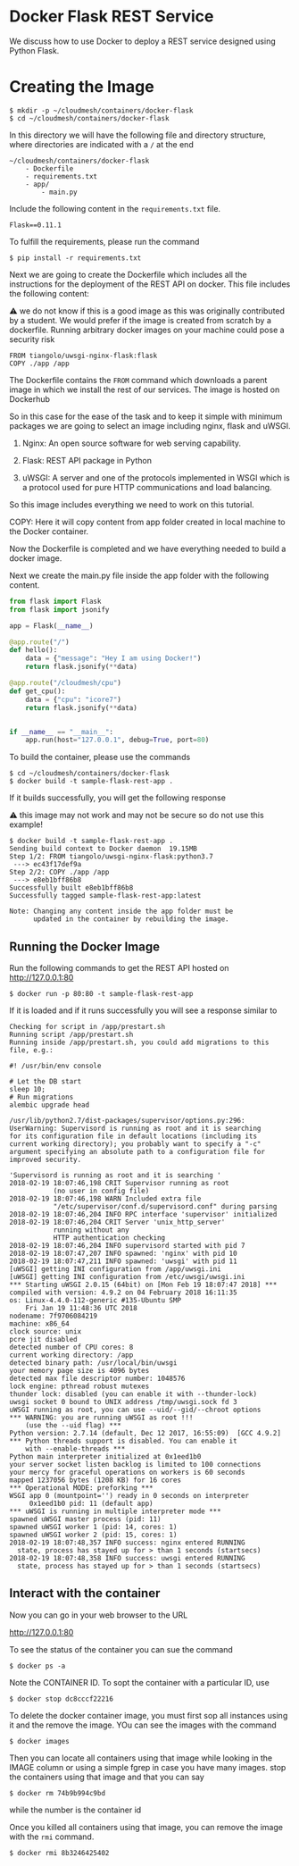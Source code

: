 # Docker Flask REST Service 

We discuss how to use Docker to deploy a REST service designed using
Python Flask.

# Creating the Image 

```console
$ mkdir -p ~/cloudmesh/containers/docker-flask
$ cd ~/cloudmesh/containers/docker-flask
```

In this directory we will have the following file and directory
structure, where directories are indicated with a `/` at the end

```
~/cloudmesh/containers/docker-flask
    - Dockerfile
    - requirements.txt
    - app/
        - main.py
```

Include the following content in the `requirements.txt` file.

```
Flask==0.11.1
```

To fulfill the requirements, please run the  command

```console
$ pip install -r requirements.txt
```

Next we are going to create the Dockerfile which includes all the
instructions for the deployment of the REST API on docker. This file
includes the following content:

:warning: we do not know if this is a good image as this was
originally contributed by a student. We would prefer if the image is
created from scratch by a dockerfile. Running arbitrary docker images
on your machine could pose a security risk

```
FROM tiangolo/uwsgi-nginx-flask:flask
COPY ./app /app
```
    
The Dockerfile contains the `FROM` command which downloads a parent
image in which we install the rest of our services. The image is
hosted on Dockerhub


So in this case for the ease of the task and to keep it simple with
minimum packages we are going to select an image including nginx, flask
and uWSGI.

1.  Nginx: An open source software for web serving capability.

2.  Flask: REST API package in Python

3.  uWSGI: A server and one of the protocols implemented in WSGI which
    is a protocol used for pure HTTP communications and load balancing.

So this image includes everything we need to work on this tutorial.

COPY: Here it will copy content from app folder created in local machine
to the Docker container.

Now the Dockerfile is completed and we have everything needed to build a
docker image.

Next we create the main.py file inside the app folder with the
following content.

```python
from flask import Flask
from flask import jsonify

app = Flask(__name__)

@app.route("/")
def hello():
    data = {"message": "Hey I am using Docker!")
    return flask.jsonify(**data)

@app.route("/cloudmesh/cpu")
def get_cpu():
    data = {"cpu": "icore7")
    return flask.jsonify(**data)


if __name__ == "__main__":
    app.run(host="127.0.0.1", debug=True, port=80)
```

To build the container, please use the commands 

```console
$ cd ~/cloudmesh/containers/docker-flask
$ docker build -t sample-flask-rest-app .
```

If it builds successfully, you will get the following response

:warning: this image may not work and may not be secure so do not use
this example!

```console
$ docker build -t sample-flask-rest-app .
Sending build context to Docker daemon  19.15MB
Step 1/2: FROM tiangolo/uwsgi-nginx-flask:python3.7
 ---> ec43f17def9a
Step 2/2: COPY ./app /app
 ---> e8eb1bff86b8
Successfully built e8eb1bff86b8
Successfully tagged sample-flask-rest-app:latest

Note: Changing any content inside the app folder must be
      updated in the container by rebuilding the image.
```
      

## Running the Docker Image

Run the following commands to get the REST API hosted on
<http://127.0.0.1:80>

```console
$ docker run -p 80:80 -t sample-flask-rest-app
```

If it is loaded and if it runs successfully you will see a response
similar to

```console
Checking for script in /app/prestart.sh
Running script /app/prestart.sh
Running inside /app/prestart.sh, you could add migrations to this file, e.g.:

#! /usr/bin/env console

# Let the DB start
sleep 10;
# Run migrations
alembic upgrade head

/usr/lib/python2.7/dist-packages/supervisor/options.py:296:
UserWarning: Supervisord is running as root and it is searching
for its configuration file in default locations (including its
current working directory); you probably want to specify a "-c"
argument specifying an absolute path to a configuration file for
improved security.

'Supervisord is running as root and it is searching '
2018-02-19 18:07:46,198 CRIT Supervisor running as root 
           (no user in config file)
2018-02-19 18:07:46,198 WARN Included extra file
           "/etc/supervisor/conf.d/supervisord.conf" during parsing
2018-02-19 18:07:46,204 INFO RPC interface 'supervisor' initialized
2018-02-19 18:07:46,204 CRIT Server 'unix_http_server' 
           running without any
           HTTP authentication checking
2018-02-19 18:07:46,204 INFO supervisord started with pid 7
2018-02-19 18:07:47,207 INFO spawned: 'nginx' with pid 10
2018-02-19 18:07:47,211 INFO spawned: 'uwsgi' with pid 11
[uWSGI] getting INI configuration from /app/uwsgi.ini
[uWSGI] getting INI configuration from /etc/uwsgi/uwsgi.ini
*** Starting uWSGI 2.0.15 (64bit) on [Mon Feb 19 18:07:47 2018] ***
compiled with version: 4.9.2 on 04 February 2018 16:11:35
os: Linux-4.4.0-112-generic #135-Ubuntu SMP 
    Fri Jan 19 11:48:36 UTC 2018
nodename: 7f9706084219
machine: x86_64
clock source: unix
pcre jit disabled
detected number of CPU cores: 8
current working directory: /app
detected binary path: /usr/local/bin/uwsgi
your memory page size is 4096 bytes
detected max file descriptor number: 1048576
lock engine: pthread robust mutexes
thunder lock: disabled (you can enable it with --thunder-lock)
uwsgi socket 0 bound to UNIX address /tmp/uwsgi.sock fd 3
uWSGI running as root, you can use --uid/--gid/--chroot options
*** WARNING: you are running uWSGI as root !!! 
    (use the --uid flag) *** 
Python version: 2.7.14 (default, Dec 12 2017, 16:55:09)  [GCC 4.9.2]
*** Python threads support is disabled. You can enable it 
    with --enable-threads ***
Python main interpreter initialized at 0x1eed1b0
your server socket listen backlog is limited to 100 connections
your mercy for graceful operations on workers is 60 seconds
mapped 1237056 bytes (1208 KB) for 16 cores
*** Operational MODE: preforking ***
WSGI app 0 (mountpoint='') ready in 0 seconds on interpreter 
     0x1eed1b0 pid: 11 (default app)
*** uWSGI is running in multiple interpreter mode ***
spawned uWSGI master process (pid: 11)
spawned uWSGI worker 1 (pid: 14, cores: 1)
spawned uWSGI worker 2 (pid: 15, cores: 1)
2018-02-19 18:07:48,357 INFO success: nginx entered RUNNING 
  state, process has stayed up for > than 1 seconds (startsecs)
2018-02-19 18:07:48,358 INFO success: uwsgi entered RUNNING 
  state, process has stayed up for > than 1 seconds (startsecs)
```

## Interact with the container

Now you can go in your web browser to the URL

 <http://127.0.0.1:80>

To see the status of the container you can sue the command 

```console
$ docker ps -a
```

Note the CONTAINER ID. To sopt the container with a particular ID, use 

```
$ docker stop dc8cccf22216
```

To delete the docker container image, you must first sop all instances
using it and the remove the image. YOu can see the images with the
command 


```console
$ docker images
```

Then you can locate all containers using that image while looking in
the IMAGE column or using a simple fgrep in case you have many
images. stop the containers using that image and that you can say


```console
$ docker rm 74b9b994c9bd
```

while the number is the container id

Once you killed all containers using that image, you can remove the
image with the `rmi` command.

```console
$ docker rmi 8b3246425402
```
